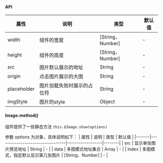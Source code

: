 #### API
| 属性        | 说明                       | 类型             | 默认值 |
|-------------|----------------------------|------------------|--------|
| width       | 组件的宽度                 | [String、Number] | -      |
| height      | 组件的高度                 | [String、Number] | -      |
| src         | 图片默认展示的地址         | String           | -      |
| origin      | 点击图片展示的大图         | String           | -      |
| placeholder | 图片加载失败时展示的占位符 | String           | -      |
| imgStyle    | 图片的style                | Object           | -      |

#### Image.method()

组件提供了一些静态方法 `this.$Image.show(options)`

参数 options 为对象，具体说明如下：
| 属性  | 说明                             | 类型             | 默认值 |
|-------|----------------------------------|------------------|--------|
| src   | 显示单张图片预览地址             | String           | -      |
| data  | 多图模式地址集合                 | Array            | -      |
| index | 多图模式，指定默认显示第几张图片 | [String、Number] | -      |